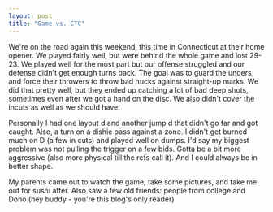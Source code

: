 ```yaml
---
layout: post
title: "Game vs. CTC"
---
```


We're on the road again this weekend, this time in Connecticut at their home opener. We played fairly well, but were behind the whole game and lost 29-23. We played well for the most part but our offense struggled and our defense didn't get enough turns back. The goal was to guard the unders and force their throwers to throw bad hucks against straight-up marks. We did that pretty well, but they ended up catching a lot of bad deep shots, sometimes even after we got a hand on the disc. We also didn't cover the incuts as well as we should have. 

Personally I had one layout d and another jump d that didn't go far and got caught. Also, a turn on a dishie pass against a zone. I didn't get burned much on D (a few in cuts) and played well on dumps. I'd say my biggest problem was not pulling the trigger on a few bids. Gotta be a bit more aggressive (also more physical till the refs call it). And I could always be in better shape. 

My parents came out to watch the game, take some pictures, and take me out for sushi after. Also saw a few old friends: people from college and Dono (hey buddy - you're this blog's only reader).
